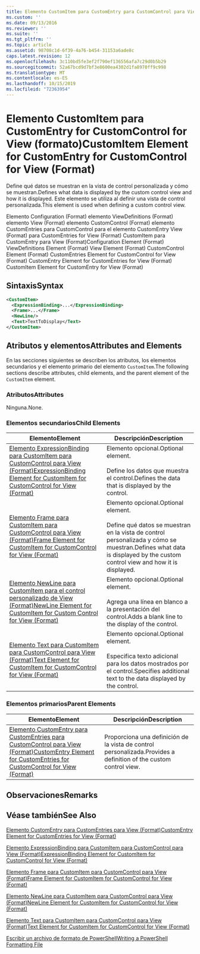 ```yaml
---
title: Elemento CustomItem para CustomEntry para CustomControl para View (Format) | Microsoft Docs
ms.custom: ''
ms.date: 09/13/2016
ms.reviewer: ''
ms.suite: ''
ms.tgt_pltfrm: ''
ms.topic: article
ms.assetid: 98708c1d-6f39-4a76-b454-31153a6ade8c
caps.latest.revision: 12
ms.openlocfilehash: 3c110bd5fe3ef2f790ef136556afa7c29d0b5b29
ms.sourcegitcommit: 52a67bcd9d7bf3e8600ea4302d1fa8970ff9c998
ms.translationtype: MT
ms.contentlocale: es-ES
ms.lasthandoff: 10/15/2019
ms.locfileid: "72363954"
---
```

# <a name="customitem-element-for-customentry-for-customcontrol-for-view-format"></a><span data-ttu-id="433fc-102">Elemento CustomItem para CustomEntry for CustomControl for View (formato)</span><span class="sxs-lookup"><span data-stu-id="433fc-102">CustomItem Element for CustomEntry for CustomControl for View (Format)</span></span>

<span data-ttu-id="433fc-103">Define qué datos se muestran en la vista de control personalizada y cómo se muestran.</span><span class="sxs-lookup"><span data-stu-id="433fc-103">Defines what data is displayed by the custom control view and how it is displayed.</span></span> <span data-ttu-id="433fc-104">Este elemento se utiliza al definir una vista de control personalizada.</span><span class="sxs-lookup"><span data-stu-id="433fc-104">This element is used when defining a custom control view.</span></span>

<span data-ttu-id="433fc-105">Elemento Configuration (Format) elemento ViewDefinitions (Format) elemento View (Format) elemento CustomControl (Format) elemento CustomEntries para CustomControl para el elemento CustomEntry View (Format) para CustomEntries for View (Format) CustomItem para CustomEntry para View (Format)</span><span class="sxs-lookup"><span data-stu-id="433fc-105">Configuration Element (Format) ViewDefinitions Element (Format) View Element (Format) CustomControl Element (Format) CustomEntries Element for CustomControl for View (Format) CustomEntry Element for CustomEntries for View (Format) CustomItem Element for CustomEntry for View (Format)</span></span>

## <a name="syntax"></a><span data-ttu-id="433fc-106">Sintaxis</span><span class="sxs-lookup"><span data-stu-id="433fc-106">Syntax</span></span>

```xml
<CustomItem>
  <ExpressionBinding>...</ExpressionBinding>
  <Frame>...</Frame>
  <NewLine/>
  <Text>TextToDisplay</Text>
</CustomItem>
```

## <a name="attributes-and-elements"></a><span data-ttu-id="433fc-107">Atributos y elementos</span><span class="sxs-lookup"><span data-stu-id="433fc-107">Attributes and Elements</span></span>

<span data-ttu-id="433fc-108">En las secciones siguientes se describen los atributos, los elementos secundarios y el elemento primario del elemento `CustomItem`.</span><span class="sxs-lookup"><span data-stu-id="433fc-108">The following sections describe attributes, child elements, and the parent element of the `CustomItem` element.</span></span>

### <a name="attributes"></a><span data-ttu-id="433fc-109">Atributos</span><span class="sxs-lookup"><span data-stu-id="433fc-109">Attributes</span></span>

<span data-ttu-id="433fc-110">Ninguna.</span><span class="sxs-lookup"><span data-stu-id="433fc-110">None.</span></span>

### <a name="child-elements"></a><span data-ttu-id="433fc-111">Elementos secundarios</span><span class="sxs-lookup"><span data-stu-id="433fc-111">Child Elements</span></span>

|<span data-ttu-id="433fc-112">Elemento</span><span class="sxs-lookup"><span data-stu-id="433fc-112">Element</span></span>|<span data-ttu-id="433fc-113">Descripción</span><span class="sxs-lookup"><span data-stu-id="433fc-113">Description</span></span>|
|-------------|-----------------|
|[<span data-ttu-id="433fc-114">Elemento ExpressionBinding para CustomItem para CustomControl para View (Format)</span><span class="sxs-lookup"><span data-stu-id="433fc-114">ExpressionBinding Element for CustomItem for CustomControl for View (Format)</span></span>](./expressionbinding-element-for-customitem-for-customcontrol-for-view-format.md)|<span data-ttu-id="433fc-115">Elemento opcional.</span><span class="sxs-lookup"><span data-stu-id="433fc-115">Optional element.</span></span><br /><br /> <span data-ttu-id="433fc-116">Define los datos que muestra el control.</span><span class="sxs-lookup"><span data-stu-id="433fc-116">Defines the data that is displayed by the control.</span></span>|
|[<span data-ttu-id="433fc-117">Elemento Frame para CustomItem para CustomControl para View (Format)</span><span class="sxs-lookup"><span data-stu-id="433fc-117">Frame Element for CustomItem for CustomControl for View (Format)</span></span>](./frame-element-for-customitem-for-customcontrol-for-view-format.md)|<span data-ttu-id="433fc-118">Elemento opcional.</span><span class="sxs-lookup"><span data-stu-id="433fc-118">Optional element.</span></span><br /><br /> <span data-ttu-id="433fc-119">Define qué datos se muestran en la vista de control personalizada y cómo se muestran.</span><span class="sxs-lookup"><span data-stu-id="433fc-119">Defines what data is displayed by the custom control view and how it is displayed.</span></span>|
|[<span data-ttu-id="433fc-120">Elemento NewLine para CustomItem para el control personalizado de View (Format)</span><span class="sxs-lookup"><span data-stu-id="433fc-120">NewLine Element for CustomItem for Custom Control for View (Format)</span></span>](./newline-element-for-customitem-for-customcontrol-for-view-format.md)|<span data-ttu-id="433fc-121">Elemento opcional.</span><span class="sxs-lookup"><span data-stu-id="433fc-121">Optional element.</span></span><br /><br /> <span data-ttu-id="433fc-122">Agrega una línea en blanco a la presentación del control.</span><span class="sxs-lookup"><span data-stu-id="433fc-122">Adds a blank line to the display of the control.</span></span>|
|[<span data-ttu-id="433fc-123">Elemento Text para CustomItem para CustomControl para View (Format)</span><span class="sxs-lookup"><span data-stu-id="433fc-123">Text Element for CustomItem for CustomControl for View (Format)</span></span>](./text-element-for-customitem-for-customview-for-view-format.md)|<span data-ttu-id="433fc-124">Elemento opcional.</span><span class="sxs-lookup"><span data-stu-id="433fc-124">Optional element.</span></span><br /><br /> <span data-ttu-id="433fc-125">Especifica texto adicional para los datos mostrados por el control.</span><span class="sxs-lookup"><span data-stu-id="433fc-125">Specifies additional text to the data displayed by the control.</span></span>|

### <a name="parent-elements"></a><span data-ttu-id="433fc-126">Elementos primarios</span><span class="sxs-lookup"><span data-stu-id="433fc-126">Parent Elements</span></span>

|<span data-ttu-id="433fc-127">Elemento</span><span class="sxs-lookup"><span data-stu-id="433fc-127">Element</span></span>|<span data-ttu-id="433fc-128">Descripción</span><span class="sxs-lookup"><span data-stu-id="433fc-128">Description</span></span>|
|-------------|-----------------|
|[<span data-ttu-id="433fc-129">Elemento CustomEntry para CustomEntries para CustomControl para View (Format)</span><span class="sxs-lookup"><span data-stu-id="433fc-129">CustomEntry Element for CustomEntries for CustomControl for View (Format)</span></span>](./customentry-element-for-customentries-for-customcontrol-for-view-format.md)|<span data-ttu-id="433fc-130">Proporciona una definición de la vista de control personalizada.</span><span class="sxs-lookup"><span data-stu-id="433fc-130">Provides a definition of the custom control view.</span></span>|

## <a name="remarks"></a><span data-ttu-id="433fc-131">Observaciones</span><span class="sxs-lookup"><span data-stu-id="433fc-131">Remarks</span></span>

## <a name="see-also"></a><span data-ttu-id="433fc-132">Véase también</span><span class="sxs-lookup"><span data-stu-id="433fc-132">See Also</span></span>

[<span data-ttu-id="433fc-133">Elemento CustomEntry para CustomEntries para View (Format)</span><span class="sxs-lookup"><span data-stu-id="433fc-133">CustomEntry Element for CustomEntries for View (Format)</span></span>](./customentry-element-for-customentries-for-customcontrol-for-view-format.md)

[<span data-ttu-id="433fc-134">Elemento ExpressionBinding para CustomItem para CustomControl para View (Format)</span><span class="sxs-lookup"><span data-stu-id="433fc-134">ExpressionBinding Element for CustomItem for CustomControl for View (Format)</span></span>](./expressionbinding-element-for-customitem-for-customcontrol-for-view-format.md)

[<span data-ttu-id="433fc-135">Elemento Frame para CustomItem para CustomControl para View (Format)</span><span class="sxs-lookup"><span data-stu-id="433fc-135">Frame Element for CustomItem for CustomControl for View (Format)</span></span>](./frame-element-for-customitem-for-customcontrol-for-view-format.md)

[<span data-ttu-id="433fc-136">Elemento NewLine para CustomItem para CustomControl para View (Format)</span><span class="sxs-lookup"><span data-stu-id="433fc-136">NewLine Element for CustomItem for CustomControl for View (Format)</span></span>](./newline-element-for-customitem-for-customcontrol-for-view-format.md)

[<span data-ttu-id="433fc-137">Elemento Text para CustomItem para CustomControl para View (Format)</span><span class="sxs-lookup"><span data-stu-id="433fc-137">Text Element for CustomItem for CustomControl for View (Format)</span></span>](./text-element-for-customitem-for-customview-for-view-format.md)

[<span data-ttu-id="433fc-138">Escribir un archivo de formato de PowerShell</span><span class="sxs-lookup"><span data-stu-id="433fc-138">Writing a PowerShell Formatting File</span></span>](./writing-a-powershell-formatting-file.md)
